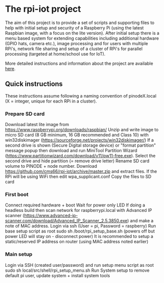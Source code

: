 # The rpi-iot project
The aim of this project is to provide a set of scripts and supporting files to help with initial setup and security of a Raspberry Pi (using the latest Raspbian image, with a focus on the lite version). After initial setup there is a menu based system for extending capabilities including additional hardware (GPIO hats, camera etc.), image processing and for users with multiple RPi's, network file sharing and setup of a cluster of RPi's for parallel processing (targeted at home/school use for IoT).

More detailed instructions and information about the project are available [here](../../wiki/The-rpi-iot-project).

## Quick instructions
These instructions assume following a naming convention of pinodeX.local (X = integer, unique for each RPi in a cluster).
### Prepare SD card
Download latest lite image from https://www.raspberrypi.org/downloads/raspbian/
Unzip and write image to micro SD card (8 GB minimum, 16 GB recommended and Class 10) with win32diskimager (https://sourceforge.net/projects/win32diskimager/)
If a second drive is shown (Secure Digital storage device) or "format partition" message popup then download and run MiniTool Partition Wizard (https://www.partitionwizard.com/download/v11/pw11-free.exe). Select the second drive and hide partition (= remove drive letter)
Rename SD card volume to PINODE + node number.
Download https://github.com/cms66/rpi-iot/archive/master.zip and extract files.
If the RPi will be using WiFi then edit wpa_supplicant.conf
Copy the files to SD card

### First boot
Connect required hardware + boot
Wait for power only LED
If doing a headless build then scan network for raspberrypi.local with Advanced IP scanner (https://www.advanced-ip-scanner.com/download/Advanced_IP_Scanner_2.5.3850.exe) and make a note of MAC address.
Login via ssh (User = pi, Password = raspberry)
Run base setup script as root
sudo sh /boot/rpi_setup_base.sh (powers off but power LED will stay on - disconnect power)
It is recommended to setup a static/reserved IP address on router (using MAC address noted earlier)

### Main setup
Login via SSH (created user/password) and run setup menu script as root
sudo sh local/src/shell/rpi_setup_menu.sh
Run System setup to remove default pi user, update system + install system tools
